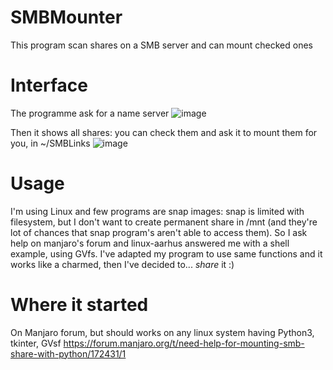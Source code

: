 # SMBMounter
This program scan shares on a SMB server and can mount checked ones

# Interface
The programme ask for a name server
![image](https://github.com/user-attachments/assets/21ca765e-ca88-48fb-9f49-bd91331314fa)

Then it shows all shares: you can check them and ask it to mount them for you, in ~/SMBLinks
![image](https://github.com/user-attachments/assets/544e5b09-8e7e-4bb5-a098-944aeea6238e)

# Usage
I'm using Linux and few programs are snap images: snap is limited with filesystem, but I don't want to create permanent share in /mnt (and they're lot of chances that snap program's aren't able to access them). So I ask help on manjaro's forum and linux-aarhus answered me with a shell example, using GVfs.
I've adapted my program to use same functions and it works like a charmed, then I've decided to... *share* it :)

# Where it started
On Manjaro forum, but should works on any linux system having Python3, tkinter, GVsf
https://forum.manjaro.org/t/need-help-for-mounting-smb-share-with-python/172431/1

